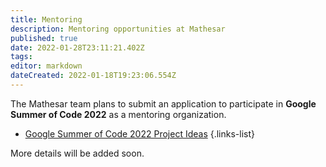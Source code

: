 ```yaml
---
title: Mentoring
description: Mentoring opportunities at Mathesar
published: true
date: 2022-01-28T23:11:21.402Z
tags: 
editor: markdown
dateCreated: 2022-01-18T19:23:06.554Z
---
```


The Mathesar team plans to submit an application to participate in **Google Summer of Code 2022** as a mentoring organization. 

- [Google Summer of Code 2022 Project Ideas](/community/mentoring/project-ideas)
{.links-list}

More details will be added soon.

